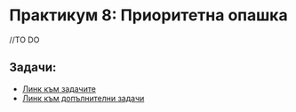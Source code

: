 # Практикум 8: Приоритетна опашка

//TO DO

## Задачи:
- [Линк към задачите](https://leetcode.com/problem-list/agz3w971/)
- [Линк към допълнителни задачи]()